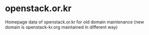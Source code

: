 # openstack.or.kr
Homepage data of openstack.or.kr for old domain maintenance (new domain is openstack-kr.org maintained in different way)
